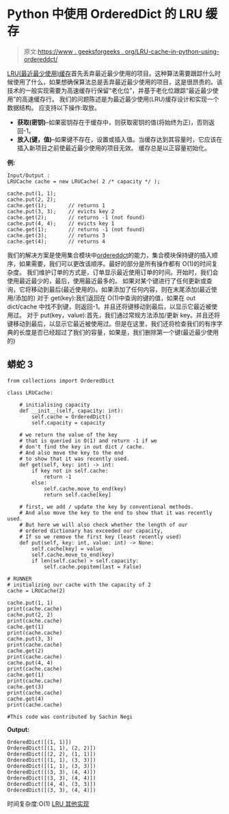 # Python 中使用 OrderedDict 的 LRU 缓存

> 原文:[https://www . geeksforgeeks . org/LRU-cache-in-python-using-ordereddct/](https://www.geeksforgeeks.org/lru-cache-in-python-using-ordereddict/)

[LRU(最近最少使用)缓存](https://www.geeksforgeeks.org/lru-cache-implementation/)首先丢弃最近最少使用的项目。这种算法需要跟踪什么时候使用了什么，如果想确保算法总是丢弃最近最少使用的项目，这是很昂贵的。该技术的一般实现需要为高速缓存行保留“老化位”，并基于老化位跟踪“最近最少使用”的高速缓存行。
我们的问题陈述是为最近最少使用(LRU)缓存设计和实现一个数据结构。
应支持以下操作:取放。
* **获取(密钥)**–如果密钥存在于缓存中，则获取密钥的值(将始终为正)，否则返回-1。
* **放入(键，值)**–如果键不存在，设置或插入值。当缓存达到其容量时，它应该在插入新项目之前使最近最少使用的项目无效。
缓存总是以正容量初始化。

**例:**

```
Input/Output : 
LRUCache cache = new LRUCache( 2 /* capacity */ );

cache.put(1, 1);                                    
cache.put(2, 2);
cache.get(1);       // returns 1
cache.put(3, 3);    // evicts key 2
cache.get(2);       // returns -1 (not found)
cache.put(4, 4);    // evicts key 1
cache.get(1);       // returns -1 (not found)
cache.get(3);       // returns 3
cache.get(4);       // returns 4

```

我们的解决方案是使用集合模块中[ordereddct](https://www.geeksforgeeks.org/ordereddict-in-python/)的能力，集合模块保持键的插入顺序，如果需要，我们可以更改该顺序。最好的部分是所有操作都有 O(1)的时间复杂度。
我们维护订单的方式是，订单显示最近使用订单的时间。开始时，我们会使用最近最少的，最后，使用最近最多的。
如果对某个键进行了任何更新或查询，它将移动到最后(最近使用的)。如果添加了任何内容，则在末尾添加(最近使用/添加的)
对于 get(key):我们返回在 O(1)中查询的键的值，如果在 out dict/cache 中找不到键，则返回-1。并且还将键移动到最后，以显示它最近被使用过。
对于 put(key，value):首先，我们通过常规方法添加/更新 key。并且还将键移动到最后，以显示它最近被使用过。但是在这里，我们还将检查我们的有序字典的长度是否已经超过了我们的容量，如果是，我们删除第一个键(最近最少使用的)

## 蟒蛇 3

```
from collections import OrderedDict

class LRUCache:

    # initialising capacity
    def __init__(self, capacity: int):
        self.cache = OrderedDict()
        self.capacity = capacity

    # we return the value of the key
    # that is queried in O(1) and return -1 if we
    # don't find the key in out dict / cache.
    # And also move the key to the end
    # to show that it was recently used.
    def get(self, key: int) -> int:
        if key not in self.cache:
            return -1
        else:
            self.cache.move_to_end(key)
            return self.cache[key]

    # first, we add / update the key by conventional methods.
    # And also move the key to the end to show that it was recently used.
    # But here we will also check whether the length of our
    # ordered dictionary has exceeded our capacity,
    # If so we remove the first key (least recently used)
    def put(self, key: int, value: int) -> None:
        self.cache[key] = value
        self.cache.move_to_end(key)
        if len(self.cache) > self.capacity:
            self.cache.popitem(last = False)

# RUNNER
# initializing our cache with the capacity of 2
cache = LRUCache(2)

cache.put(1, 1)
print(cache.cache)
cache.put(2, 2)
print(cache.cache)
cache.get(1)
print(cache.cache)
cache.put(3, 3)
print(cache.cache)
cache.get(2)
print(cache.cache)
cache.put(4, 4)
print(cache.cache)
cache.get(1)
print(cache.cache)
cache.get(3)
print(cache.cache)
cache.get(4)
print(cache.cache)

#This code was contributed by Sachin Negi
```

**Output:** 

```
OrderedDict([(1, 1)])
OrderedDict([(1, 1), (2, 2)])
OrderedDict([(2, 2), (1, 1)])
OrderedDict([(1, 1), (3, 3)])
OrderedDict([(1, 1), (3, 3)])
OrderedDict([(3, 3), (4, 4)])
OrderedDict([(3, 3), (4, 4)])
OrderedDict([(4, 4), (3, 3)])
OrderedDict([(3, 3), (4, 4)])

```

时间复杂度:O(1)
[LRU 其他实现](https://www.geeksforgeeks.org/lru-cache-implementation/)